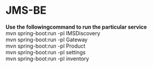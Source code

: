 # JMS-BE<br/>
**Use the followingcommand to run the particular service**<br/>
mvn spring-boot:run -pl IMSDiscovery<br/>
mvn spring-boot:run -pl Gateway<br/>
mvn spring-boot:run -pl Product<br/>
mvn spring-boot:run -pl settings<br/>
mvn spring-boot:run -pl inventory<br/>

